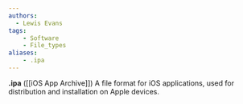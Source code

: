 ```yaml
---
authors:
  - Lewis Evans
tags:
    - Software
    - File_types
aliases:
    - .ipa
---
```

**.ipa** ([[iOS App Archive]]) A file format for iOS applications, used for distribution and installation on Apple devices.
